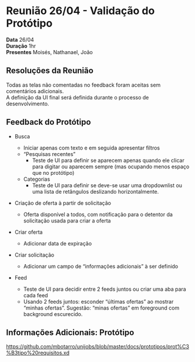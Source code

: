# Reunião 26/04 - Validação do Protótipo

**Data** 26/04 <br>
**Duração** 1hr <br>
**Presentes** Moisés, Nathanael, João <br>

## Resoluções da Reunião
Todas as telas não comentadas no feedback foram aceitas sem comentários adicionais. <br>
A definição da UI final será definida durante o processo de desenvolvimento.

## Feedback do Protótipo
- Busca
  - Iniciar apenas com texto e em seguida apresentar filtros
  - “Pesquisas recentes”
    - Teste de UI para definir se aparecem apenas quando ele clicar para digitar ou aparecem sempre (mas ocupando menos espaço que no protótipo)
  - Categorias
    - Teste de UI para definir se deve-se usar uma dropdownlist ou uma lista de retângulos deslizando horizontalmente.

- Criação de oferta à partir de solicitação
  - Oferta disponível a todos, com notificação para o detentor da solicitação usada para criar a oferta

- Criar oferta
  - Adicionar data de expiração

- Criar solicitação
  - Adicionar um campo de “informações adicionais” à ser definido

- Feed
  - Teste de UI para decidir entre 2 feeds juntos ou criar uma aba para cada feed
  - Usando 2 feeds juntos: esconder “últimas ofertas” ao mostrar “minhas ofertas”. Sugestão: “minas ofertas” em foreground com background escurecido.

## Informações Adicionais: Protótipo
https://github.com/mbotarro/unijobs/blob/master/docs/prototipos/prot%C3%B3tipo%20requisitos.xd
